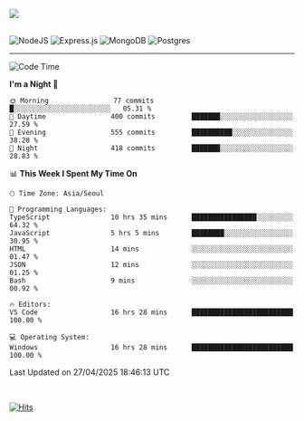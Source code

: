 ![](https://github-readme-stats.vercel.app/api?username=hqnseung&theme=dark&show_icons=true&hide_border=false&include_all_commits=false&count_private=true) <br/><br/>

![NodeJS](https://img.shields.io/badge/node.js-6DA55F?style=for-the-badge&logo=node.js&logoColor=white) 
![Express.js](https://img.shields.io/badge/express.js-%23404d59.svg?style=for-the-badge&logo=express&logoColor=%2361DAFB) ![MongoDB](https://img.shields.io/badge/MongoDB-%234ea94b.svg?style=for-the-badge&logo=mongodb&logoColor=white) ![Postgres](https://img.shields.io/badge/postgres-%23316192.svg?style=for-the-badge&logo=postgresql&logoColor=white)

---


<!--START_SECTION:waka-->
![Code Time](http://img.shields.io/badge/Code%20Time-308%20hrs%2027%20mins-blue)

**I'm a Night 🦉** 

```text
🌞 Morning                77 commits          █░░░░░░░░░░░░░░░░░░░░░░░░   05.31 % 
🌆 Daytime                400 commits         ███████░░░░░░░░░░░░░░░░░░   27.59 % 
🌃 Evening                555 commits         ██████████░░░░░░░░░░░░░░░   38.28 % 
🌙 Night                  418 commits         ███████░░░░░░░░░░░░░░░░░░   28.83 % 
```


📊 **This Week I Spent My Time On** 

```text
🕑︎ Time Zone: Asia/Seoul

💬 Programming Languages: 
TypeScript               10 hrs 35 mins      ████████████████░░░░░░░░░   64.32 % 
JavaScript               5 hrs 5 mins        ████████░░░░░░░░░░░░░░░░░   30.95 % 
HTML                     14 mins             ░░░░░░░░░░░░░░░░░░░░░░░░░   01.47 % 
JSON                     12 mins             ░░░░░░░░░░░░░░░░░░░░░░░░░   01.25 % 
Bash                     9 mins              ░░░░░░░░░░░░░░░░░░░░░░░░░   00.92 % 

🔥 Editors: 
VS Code                  16 hrs 28 mins      █████████████████████████   100.00 % 

💻 Operating System: 
Windows                  16 hrs 28 mins      █████████████████████████   100.00 % 
```


 Last Updated on 27/04/2025 18:46:13 UTC
<!--END_SECTION:waka-->

<br>

[![Hits](https://hits.seeyoufarm.com/api/count/incr/badge.svg?url=https%3A%2F%2Fgithub.com%2Fhqnseung&count_bg=%2379C83D&title_bg=%23555555&icon=&icon_color=%23E7E7E7&title=hits&edge_flat=false)](https://hits.seeyoufarm.com)
